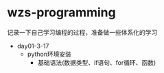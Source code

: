 # wzs-programming
记录一下自己学习编程的过程，准备做一些体系化的学习

- day01-3-17
  - python环境安装
    - 基础语法(数据类型、if语句、for循环、函数)
